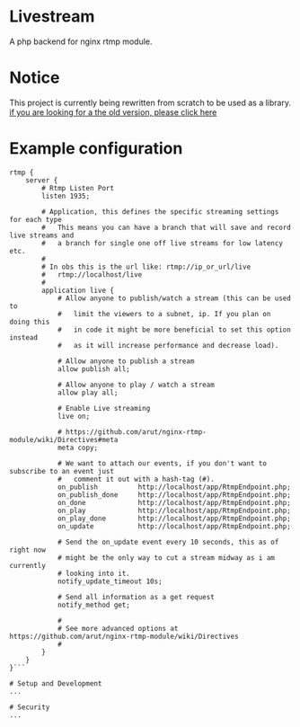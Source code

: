 # Livestream
A php backend for nginx rtmp module.

# Notice
This project is currently being rewritten from scratch to be used as a library. 
[if you are looking for a the old version, please click here](https://github.com/CallumCarmicheal/Livestream/tree/487cf9b876d7a4e9087ab30246a9dd87fd1a50fe)

# Example configuration
```
rtmp {
	server {
		# Rtmp Listen Port
		listen 1935;
		
		# Application, this defines the specific streaming settings for each type
		#   This means you can have a branch that will save and record live streams and 
		#   a branch for single one off live streams for low latency etc.
		#
		# In obs this is the url like: rtmp://ip_or_url/live
		#   rtmp://localhost/live
		#
		application live {
			# Allow anyone to publish/watch a stream (this can be used to
			#   limit the viewers to a subnet, ip. If you plan on doing this
			#   in code it might be more beneficial to set this option instead
			#   as it will increase performance and decrease load).
		
			# Allow anyone to publish a stream
			allow publish all;
			
			# Allow anyone to play / watch a stream
			allow play all;
			
			# Enable Live streaming
			live on;
			
			# https://github.com/arut/nginx-rtmp-module/wiki/Directives#meta
			meta copy; 
			
			# We want to attach our events, if you don't want to subscribe to an event just
			#   comment it out with a hash-tag (#). 
			on_publish 			http://localhost/app/RtmpEndpoint.php;
			on_publish_done 	http://localhost/app/RtmpEndpoint.php;
			on_done 			http://localhost/app/RtmpEndpoint.php;
			on_play 			http://localhost/app/RtmpEndpoint.php;
			on_play_done 		http://localhost/app/RtmpEndpoint.php;
			on_update 			http://localhost/app/RtmpEndpoint.php;
			
			# Send the on_update event every 10 seconds, this as of right now 
			# might be the only way to cut a stream midway as i am currently 
			# looking into it.
			notify_update_timeout 10s;
			
			# Send all information as a get request
			notify_method get;
			
			#
			# See more advanced options at https://github.com/arut/nginx-rtmp-module/wiki/Directives
			#
		}
	}
}```

# Setup and Development
...

# Security
...